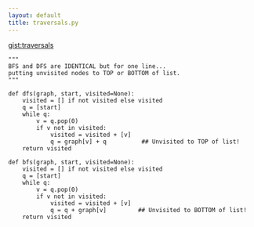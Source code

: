 ```yaml
---
layout: default
title: traversals.py
---
```

[gist:traversals](https://gist.github.com/hillscottc/5872513c69398e003fd4)


    """
    BFS and DFS are IDENTICAL but for one line...
    putting unvisited nodes to TOP or BOTTOM of list.
    """

    def dfs(graph, start, visited=None):
        visited = [] if not visited else visited
        q = [start]
        while q:
            v = q.pop(0)
            if v not in visited:
                visited = visited + [v]
                q = graph[v] + q          ## Unvisited to TOP of list!
        return visited

    def bfs(graph, start, visited=None):
        visited = [] if not visited else visited
        q = [start]
        while q:
            v = q.pop(0)
            if v not in visited:
                visited = visited + [v]
                q = q + graph[v]         ## Unvisited to BOTTOM of list!
        return visited

